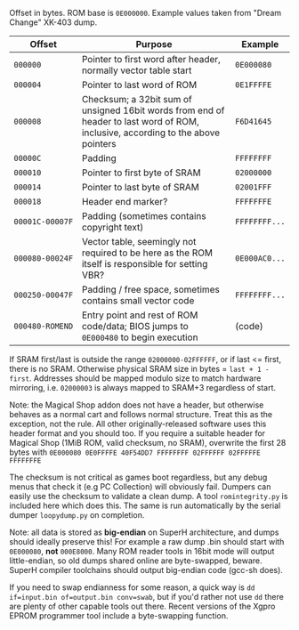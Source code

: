 Offset in bytes. ROM base is `0E000000`. Example values taken from "Dream Change" XK-403 dump.  

|Offset|Purpose|Example|
|--|--|--|
|`000000`|Pointer to first word after header, normally vector table start|`0E000080`|
|`000004`|Pointer to last word of ROM|`0E1FFFFE`|
|`000008`|Checksum; a 32bit sum of unsigned 16bit words from end of header to last word of ROM, inclusive, according to the above pointers|`F6D41645`|
|`00000C`|Padding|`FFFFFFFF`|
|`000010`|Pointer to first byte of SRAM|`02000000`|
|`000014`|Pointer to last byte of SRAM|`02001FFF`|
|`000018`|Header end marker?|`FFFFFFFE`|
|`00001C-⁠00007F`|Padding (sometimes contains copyright text)|`FFFFFFFF...`|
|`000080-⁠00024F`|Vector table, seemingly not required to be here as the ROM itself is responsible for setting VBR?|`0E000AC0...`|
|`000250-⁠00047F`|Padding / free space, sometimes contains small vector code|`FFFFFFFF...`|
|`000480-⁠ROMEND`|Entry point and rest of ROM code/data; BIOS jumps to `0E000480` to begin execution|(code)

If SRAM first/last is outside the range `02000000-02FFFFFF`, or if last <= first, there is no SRAM.
Otherwise physical SRAM size in bytes = `last + 1 - first`.
Addresses should be mapped modulo size to match hardware mirroring, i.e. `02000003` is always mapped to SRAM+3 regardless of start.  

Note: the Magical Shop addon does not have a header, but otherwise behaves as a normal cart and follows normal structure.
Treat this as the exception, not the rule. All other originally-released software uses this header format and you should too.
If you require a suitable header for Magical Shop (1MiB ROM, valid checksum, no SRAM), overwrite the first 28 bytes with
`0E000080 0E0FFFFE 40F54DD7 FFFFFFFF 02FFFFFF 02FFFFFE FFFFFFFE`  

The checksum is not critical as games boot regardless, but any debug menus that check it (e.g PC Collection) will obviously fail.
Dumpers can easily use the checksum to validate a clean dump.
A tool `romintegrity.py` is included here which does this.
The same is run automatically by the serial dumper `loopydump.py` on completion.  

Note: all data is stored as **big-endian** on SuperH architecture, and dumps should ideally preserve this!
For example a raw dump .bin should start with `0E000080`, **not** `000E8000`.
Many ROM reader tools in 16bit mode will output little-endian, so old dumps shared online are byte-swapped, beware.
SuperH compiler toolchains should output big-endian code (gcc-sh does).  

If you need to swap endianness for some reason, a quick way is `dd if=input.bin of=output.bin conv=swab`,
but if you'd rather not use `dd` there are plenty of other capable tools out there.
Recent versions of the Xgpro EPROM programmer tool include a byte-swapping function.  
